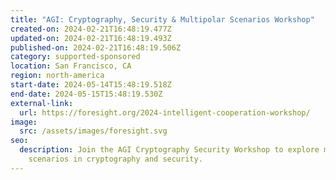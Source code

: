 ```yaml
---
title: "AGI: Cryptography, Security & Multipolar Scenarios Workshop"
created-on: 2024-02-21T16:48:19.477Z
updated-on: 2024-02-21T16:48:19.493Z
published-on: 2024-02-21T16:48:19.506Z
category: supported-sponsored
location: San Francisco, CA
region: north-america
start-date: 2024-05-14T15:48:19.518Z
end-date: 2024-05-15T15:48:19.530Z
external-link:
  url: https://foresight.org/2024-intelligent-cooperation-workshop/
image:
  src: /assets/images/foresight.svg
seo:
  description: Join the AGI Cryptography Security Workshop to explore multipolar
    scenarios in cryptography and security.
---
```

